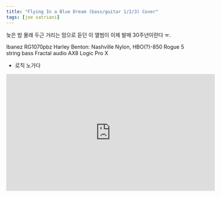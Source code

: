 ```yaml
---
title: "Flying In a Blue Dream (bass/guitar 1/2/3) Cover"
tags: [joe satriani]
---
```


늦은 밤 몰래 두근 거리는 맘으로 듣던 이 앨범이 이제 발매 30주년이란다 ㅠ.

Ibanez RG1070pbz
Harley Benton: Nashville Nylon, HBO(?)-850
Rogue 5 string bass
Fractal audio AX8
Logic Pro X
+ 로직 노가다

<iframe width="560" height="315" src="https://www.youtube.com/embed/uUu8J9wvmh0" frameborder="0" allow="accelerometer; autoplay; encrypted-media; gyroscope; picture-in-picture" allowfullscreen></iframe>